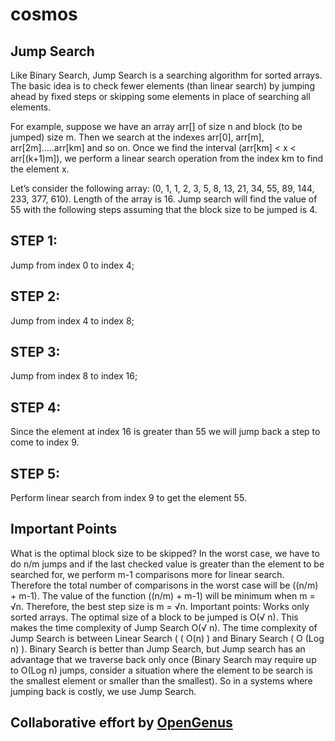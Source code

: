 # cosmos

## Jump Search

Like Binary Search, Jump Search is a searching algorithm for sorted arrays. The basic idea is to check fewer elements (than linear search) by jumping ahead by fixed steps or skipping some elements in place of searching all elements.

For example, suppose we have an array arr[] of size n and block (to be jumped) size m. Then we search at the indexes arr[0], arr[m], arr[2m]…..arr[km] and so on. Once we find the interval (arr[km] < x < arr[(k+1)m]), we perform a linear search operation from the index km to find the element x.

Let’s consider the following array: (0, 1, 1, 2, 3, 5, 8, 13, 21, 34, 55, 89, 144, 233, 377, 610). Length of the array is 16. Jump search will find the value of 55 with the following steps assuming that the block size to be jumped is 4.
## STEP 1:
Jump from index 0 to index 4;
## STEP 2: 
Jump from index 4 to index 8;
## STEP 3:
Jump from index 8 to index 16;
## STEP 4:
Since the element at index 16 is greater than 55 we will jump back a step to come to index 9.
## STEP 5:
Perform linear search from index 9 to get the element 55.
                                     
##                                        Important Points
                                     
What is the optimal block size to be skipped?
In the worst case, we have to do n/m jumps and if the last checked value is greater than the element to be searched for, we perform m-1 comparisons more for linear search. Therefore the total number of comparisons in the worst case will be ((n/m) + m-1). The value of the function ((n/m) + m-1) will be minimum when m = √n. Therefore, the best step size is m = √n.
Important points:
Works only sorted arrays.
The optimal size of a block to be jumped is O(√ n). This makes the time complexity of Jump Search O(√ n).
The time complexity of Jump Search is between Linear Search ( ( O(n) ) and Binary Search ( O (Log n) ).
Binary Search is better than Jump Search, but Jump search has an advantage that we traverse back only once (Binary Search may require up to O(Log n) jumps, consider a situation where the element to be search is the smallest element or smaller than the smallest). So in a systems where jumping back is costly, we use Jump Search.

## Collaborative effort by [OpenGenus](https://github.com/opengenus)
